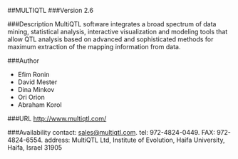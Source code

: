 ##MULTIQTL
###Version
2.6

###Description
MultiQTL software integrates a broad spectrum of data mining, statistical analysis, interactive visualization and modeling tools that allow QTL analysis based on advanced and sophisticated methods for maximum extraction of the mapping information from data.

###Author
* Efim Ronin
* David Mester
* Dina Minkov
* Ori Orion
* Abraham Korol

###URL
http://www.multiqtl.com/

###Availability
contact: sales@multiqtl.com. tel: 972-4824-0449\. FAX: 972-4824-6554. address: MultiQTL Ltd, Institute of Evolution, Haifa University, Haifa, Israel 31905


